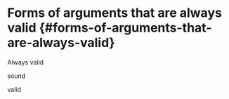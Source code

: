 # Forms of arguments that are always valid {#forms-of-arguments-that-are-always-valid}

Always valid

sound

valid